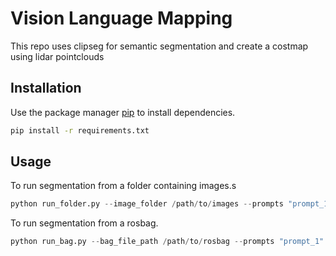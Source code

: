 # Vision Language Mapping

This repo uses clipseg for semantic segmentation and create a costmap using lidar pointclouds

## Installation

Use the package manager [pip](https://pip.pypa.io/en/stable/) to install dependencies.

```bash
pip install -r requirements.txt
```

## Usage
To run segmentation from a folder containing images.s

```python
python run_folder.py --image_folder /path/to/images --prompts "prompt_1" "prompt_2" ... "prompt_n" --output_folder /path/to/output
```
To run segmentation from a rosbag.

```python
python run_bag.py --bag_file_path /path/to/rosbag --prompts "prompt_1" "prompt_2" ... "prompt_n" --topic <image_topic>
```
